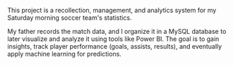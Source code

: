 This project is a recollection, management, and analytics system for my Saturday morning soccer team's statistics.

My father records the match data, and I organize it in a MySQL database to later visualize and analyze it using tools like Power BI.
The goal is to gain insights, track player performance (goals, assists, results), and eventually apply machine learning for predictions.

